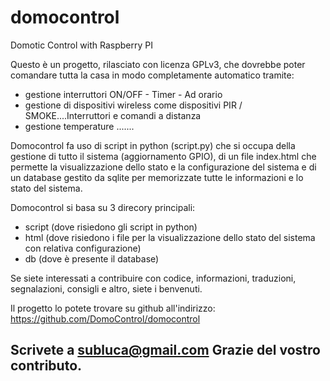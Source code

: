domocontrol
===========

Domotic Control with Raspberry PI

Questo è un progetto, rilasciato con licenza GPLv3,  che dovrebbe poter comandare tutta la casa in modo completamente automatico tramite:
- gestione interruttori ON/OFF - Timer - Ad orario
- gestione di dispositivi wireless come dispositivi PIR / SMOKE....Interruttori e comandi a distanza
- gestione temperature
.......

Domocontrol fa uso di script in python (script.py) che si occupa della gestione di tutto il sistema (aggiornamento GPIO), di un file index.html che permette la visualizzazione dello stato e la configurazione del sistema e di un database gestito da sqlite per memorizzate tutte le informazioni e lo stato del sistema.

Domocontrol si basa su 3 direcory principali:
- script (dove risiedono gli script in python)
- html (dove risiedono i file per la visualizzazione dello stato del sistema con relativa configurazione)
- db (dove è presente il database)


Se siete interessati a contribuire con codice, informazioni, traduzioni, segnalazioni, consigli e altro, siete i benvenuti.

Il progetto lo potete trovare su github all'indirizzo: https://github.com/DomoControl/domocontrol

Scrivete a subluca@gmail.com
Grazie del vostro contributo.
- 
